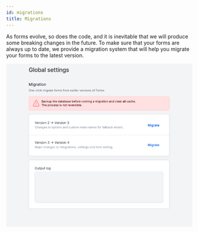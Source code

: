 ```yaml
---
id: migrations
title: Migrations
---
```


As forms evolve, so does the code, and it is inevitable that we will produce some breaking changes in the future. To make sure that your forms are always up to date, we provide a migration system that will help you migrate your forms to the latest version.

![Migrations screen](/img/forms/migrations.png)
